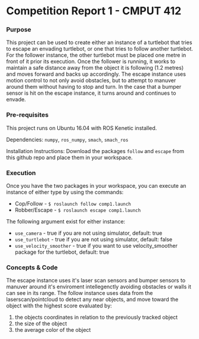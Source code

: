 Competition Report 1 - CMPUT 412
================================

### Purpose

This project can be used to create either an instance of a turtlebot that tries to
escape an envading turtlebot, or one that tries to follow another turtlebot. For the
follower instance, the other turtlebot must be placed one metre in front of it prior
its execution. Once the follower is running, it works to maintain a safe distance
away from the object it is following (1.2 metres) and moves forward and backs up
accordingly. The escape instance uses motion control to not only avoid obstacles,
but to attempt to manuver around them without having to stop and turn. In the case
that a bumper sensor is hit on the escape instance, it turns around and continues to
envade.

### Pre-requisites

This project runs on Ubuntu 16.04 with ROS Kenetic installed.

Dependencies: `numpy`, `ros_numpy`, `smach`, `smach_ros`

Installation Instructions: Download the packages `follow` and `escape` from this github repo
and place them in your workspace.

### Execution

Once you have the two packages in your workspace, you can execute an instance
of either type by using the commands:

* Cop/Follow - `$ roslaunch follow comp1.launch`
* Robber/Escape - `$ roslaunch escape comp1.launch`

The following argument exist for either instance:

* `use_camera` - true if you are not using simulator, default: true
* `use_turtlebot` - true if you are not using simulator, default: false
* `use_velocity_smoother` - true if you want to use velocity_smoother package for the turtlebot, default: true

### Concepts & Code

The escape instance uses it's laser scan sensors and bumper sensors
to manuver around it's enviroment intellegenctly avoiding obstacles or walls it can
see in its range. The follow instance uses data from the laserscan/pointcloud to
detect any near objects, and move toward the object with the highest score evaluated
by:

1. the objects coordinates in relation to the previously tracked object
2. the size of the object
3. the average color of the object
